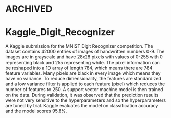 # ARCHIVED

# Kaggle_Digit_Recognizer
A Kaggle submission for the MNIST Digit Recognizer competition. The dataset contains 42000 entries of images of handwritten numbers 0-9. The images are in grayscale and have 28x28 pixels with values of 0-255 with 0 representing black and 255 representing white. The pixel information can be reshaped into a 1D array of length 784, which means there are 784 feature variables. Many pixels are black in every image which means they have no variance. To reduce dimensionality, the features are standardized and a low variance filter is applied to each feature (pixel) which reduces the number of features to 250. A support vector machine model is then trained on the data. During validation, it was observed that the prediction results were not very sensitive to the hyperparameters and so the hyperparameters are tuned by trial. Kaggle evaluates the model on classification accuracy and the model scores 95.8%.
